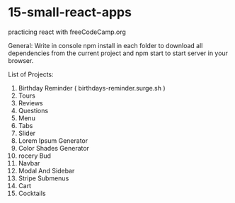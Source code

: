 # 15-small-react-apps
practicing react with freeCodeCamp.org


General:
Write in console npm install in each folder to download all dependencies from the current project and npm start to start server in your browser.

List of Projects:

1. Birthday Reminder ( birthdays-reminder.surge.sh ) 
2. Tours
3. Reviews
4. Questions
5. Menu
6. Tabs
7. Slider
8. Lorem Ipsum Generator
9. Color Shades Generator
10. rocery Bud
11. Navbar
12. Modal And Sidebar
13. Stripe Submenus
14. Cart
15. Cocktails
